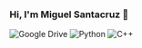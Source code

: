 ### Hi, I'm Miguel Santacruz 👋

![Google Drive](https://img.shields.io/badge/Google%20Drive-4285F4?style=for-the-badge&logo=googledrive&logoColor=white)
![Python](https://img.shields.io/badge/python-3670A0?style=for-the-badge&logo=python&logoColor=ffdd54)
![C++](https://img.shields.io/badge/c++-%2300599C.svg?style=for-the-badge&logo=c%2B%2B&logoColor=white)
